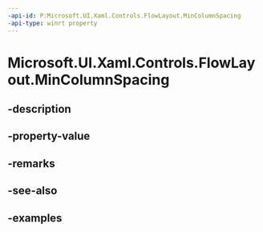 ```yaml
---
-api-id: P:Microsoft.UI.Xaml.Controls.FlowLayout.MinColumnSpacing
-api-type: winrt property
---
```


# Microsoft.UI.Xaml.Controls.FlowLayout.MinColumnSpacing

<!--
public double MinColumnSpacing { get; set; }
-->


## -description

## -property-value

## -remarks

## -see-also

## -examples


